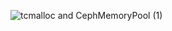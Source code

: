 ![tcmalloc and CephMemoryPool (1)](https://github.com/pereman2/mempool/assets/30913090/57e773e0-d512-4a13-90b2-48ad683fb878)
